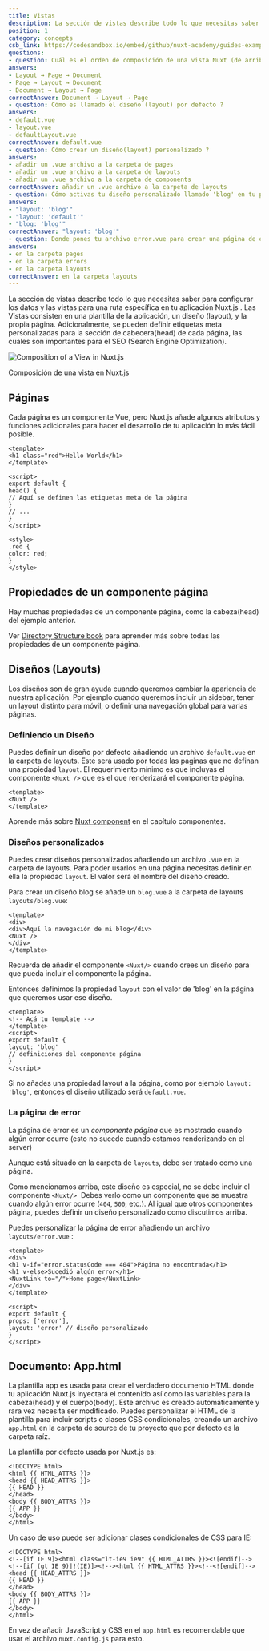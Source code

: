 ```yaml
---
title: Vistas 
description: La sección de vistas describe todo lo que necesitas saber para configurar los datos y las vistas para una ruta específica en tu aplicación Nuxt.js . Las Vistas consisten en una plantilla de la aplicación, un diseño (layout), y la propia página.
position: 1
category: concepts
csb_link: https://codesandbox.io/embed/github/nuxt-academy/guides-examples/tree/master/02_concepts/01_views?fontsize=14&hidenavigation=1&theme=dark
questions:
- question: Cuál es el orden de composición de una vista Nuxt (de arriba a abajo) ?
answers:
- Layout → Page → Document
- Page → Layout → Document
- Document → Layout → Page
correctAnswer: Document → Layout → Page
- question: Cómo es llamado el diseño (layout) por defecto ?
answers:
- default.vue
- layout.vue
- defaultLayout.vue
correctAnswer: default.vue
- question: Cómo crear un diseño(layout) personalizado ?
answers:
- añadir un .vue archivo a la carpeta de pages 
- añadir un .vue archivo a la carpeta de layouts 
- añadir un .vue archivo a la carpeta de components 
correctAnswer: añadir un .vue archivo a la carpeta de layouts 
- question: Cómo activas tu diseño personalizado llamado 'blog' en tu página ?
answers:
- "layout: 'blog'"
- "layout: 'default'"
- "blog: 'blog'"
correctAnswer: "layout: 'blog'"
- question: Donde pones tu archivo error.vue para crear una página de error personalizada ?
answers:
- en la carpeta pages 
- en la carpeta errors 
- en la carpeta layouts 
correctAnswer: en la carpeta layouts 
---
```


La sección de vistas describe todo lo que necesitas saber para configurar los datos y las vistas para una ruta específica en tu aplicación Nuxt.js . Las Vistas consisten en una plantilla de la aplicación, un diseño (layout), y la propia página. Adicionalmente, se pueden definir etiquetas meta personalizadas para la sección de cabecera(head) de cada página, las cuales son importantes para el SEO (Search Engine Optimization).

![Composition of a View in Nuxt.js](/guides/views.png)

Composición de una vista en Nuxt.js

## Páginas

Cada página es un componente Vue, pero Nuxt.js añade algunos atributos y funciones adicionales para hacer el desarrollo de tu aplicación lo más fácil posible.

```html{}[pages/index.vue]
<template>
<h1 class="red">Hello World</h1>
</template>

<script>
export default {
head() {
// Aquí se definen las etiquetas meta de la página
}
// ...
}
</script>

<style>
.red {
color: red;
}
</style>
```

## Propiedades de un componente página

Hay muchas propiedades de un componente página, como la cabeza(head) del ejemplo anterior.

<base-alert type="next">

Ver [Directory Structure book](/guides/directory-structure/nuxt) para aprender más sobre todas las propiedades de un componente página.

</base-alert>

## Diseños (Layouts)

Los diseños son de gran ayuda cuando queremos cambiar la apariencia de nuestra aplicación.
Por ejemplo cuando queremos incluir un sidebar, tener un layout distinto para móvil, o definir una navegación global para varias páginas.

### Definiendo un Diseño 

Puedes definir un diseño por defecto añadiendo un archivo `default.vue` en la carpeta de layouts. Este será usado por todas las paginas que no definan una propiedad `layout`. El requerimiento mínimo es que incluyas el componente `<Nuxt />` que es el que renderizará el componente página.

```html{}[layouts/default.vue]
<template>
<Nuxt />
</template>
```

<base-alert type="next">

Aprende más sobre [Nuxt component](/guides/features/nuxt-components) en el capítulo componentes.

</base-alert>

### Diseños personalizados 

Puedes crear diseños personalizados añadiendo un archivo `.vue` en la carpeta de layouts.
Para poder usarlos en una página necesitas definir en ella la propiedad `layout`.
El valor será el nombre del diseño creado.

Para crear un diseño blog se añade un `blog.vue` a la carpeta de layouts `layouts/blog.vue`:

```html{}[layouts/blog.vue]
<template>
<div>
<div>Aquí la navegación de mi blog</div>
<Nuxt />
</div>
</template>
```

<base-alert>

Recuerda de añadir el componente `<Nuxt/>` cuando crees un diseño para que pueda incluir el componente la página.

</base-alert>

Entonces definimos la propiedad `layout` con el valor de 'blog' en la página que queremos usar ese diseño.

```html{}[pages/posts.vue]
<template>
<!-- Acá tu template -->
</template>
<script>
export default {
layout: 'blog'
// definiciones del componente página
}
</script>
```

<base-alert type="info">

Si no añades una propiedad layout a la página, como por ejemplo `layout: 'blog'`, entonces el diseño utilizado será `default.vue`.

</base-alert>

<app-modal>
<code-sandbox :src="csb_link"></code-sandbox>
</app-modal>

### La página de error

La página de error es un *componente página* que es mostrado cuando algún error ocurre (esto no sucede cuando estamos renderizando en el server)

<base-alert>

Aunque está situado en la carpeta de `layouts`, debe ser tratado como una página.

</base-alert>

Como mencionamos arriba, este diseño es especial, no se debe incluir el componente `<Nuxt/>` 
Debes verlo como un componente que se muestra cuando algún error ocurre (`404`, `500`, etc.).
Al igual que otros componentes página, puedes definir un diseño personalizado como discutimos arriba.

Puedes personalizar la página de error añadiendo un archivo `layouts/error.vue` :

```html{}[layouts/error.vue]
<template>
<div>
<h1 v-if="error.statusCode === 404">Página no encontrada</h1>
<h1 v-else>Sucedió algún error</h1>
<NuxtLink to="/">Home page</NuxtLink>
</div>
</template>

<script>
export default {
props: ['error'],
layout: 'error' // diseño personalizado
}
</script>
```

## Documento: App.html

La plantilla app es usada para crear el verdadero documento HTML donde tu aplicación Nuxt.js inyectará el contenido así como las variables para la cabeza(head) y el cuerpo(body).
Este archivo es creado automáticamente y rara vez necesita ser modificado. Puedes personalizar 
el HTML de la plantilla para incluir scripts o clases CSS condicionales, creando un archivo `app.html` en la carpeta de source de tu proyecto que por defecto es la carpeta raíz.

La plantilla por defecto usada por Nuxt.js es:

```html{}[app.html]
<!DOCTYPE html>
<html {{ HTML_ATTRS }}>
<head {{ HEAD_ATTRS }}>
{{ HEAD }}
</head>
<body {{ BODY_ATTRS }}>
{{ APP }}
</body>
</html>
```

Un caso de uso puede ser adicionar clases condicionales de CSS para IE:

```html{}[app.html]
<!DOCTYPE html>
<!--[if IE 9]><html class="lt-ie9 ie9" {{ HTML_ATTRS }}><![endif]-->
<!--[if (gt IE 9)|!(IE)]><!--><html {{ HTML_ATTRS }}><!--<![endif]-->
<head {{ HEAD_ATTRS }}>
{{ HEAD }}
</head>
<body {{ BODY_ATTRS }}>
{{ APP }}
</body>
</html>
```

<base-alert type="info">

En vez de añadir JavaScript y CSS en el `app.html` es recomendable que usar el archivo `nuxt.config.js` para esto.

</base-alert>

<quiz :questions="questions"></quiz>
